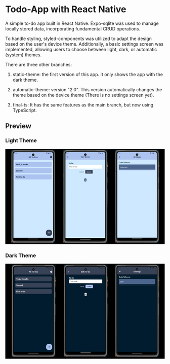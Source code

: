 # Todo-App with React Native

A simple to-do app built in React Native. Expo-sqlite was used to manage locally stored data, incorporating fundamental CRUD operations.

To handle styling, styled-components was utilized to adapt the design based on the user's device theme. Additionally, a basic settings screen was implemented, allowing users to choose between light, dark, or automatic (system) themes.

There are three other branches:

1. static-theme: the first version of this app. It only shows the app with the dark theme.

2. automatic-theme: version "2.0". This version automatically changes the theme based on the device theme (There is no settings screen yet).

3. final-ts: It has the same features as the main branch, but now using TypeScript.

## Preview

### Light Theme

![light theme](./assets/light.png)

### Dark Theme

![dark theme](./assets/dark.png)